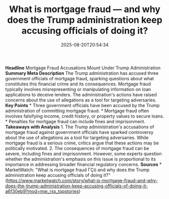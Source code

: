 ﻿---
title: "What is mortgage fraud — and why does the Trump administration keep accusing officials of doing it?"
date: "2025-08-20T20:54:34"
category: "Markets"
summary: ""
slug: "what is mortgage fraud  and why does the trump administratio"
source_urls:
  - "https://www.marketwatch.com/story/what-is-mortgage-fraud-and-why-does-the-trump-administration-keep-accusing-officials-of-doing-it-a6f30eb9?mod=mw_rss_topstories"
seo:
  title: "What is mortgage fraud — and why does the Trump administration keep accusing officials of doing it? | Hash n Hedge"
  description: ""
  keywords: ["news", "markets", "brief"]
---
**Headline** Mortgage Fraud Accusations Mount Under Trump Administration  **Summary Meta Description** The Trump administration has accused three government officials of mortgage fraud, sparking questions about what constitutes this financial crime and its consequences. Mortgage fraud typically involves misrepresenting or manipulating information on loan applications to deceive lenders. The administration's actions have raised concerns about the use of allegations as a tool for targeting adversaries.  **Key Points**  *   Three government officials have been accused by the Trump administration of committing mortgage fraud. *   Mortgage fraud often involves falsifying income, credit history, or property values to secure loans. *   Penalties for mortgage fraud can include fines and imprisonment.  **Takeaways with Analysis**  1.  The Trump administration's accusations of mortgage fraud against government officials have sparked controversy about the use of allegations as a tool for targeting adversaries. While mortgage fraud is a serious crime, critics argue that these actions may be politically motivated. 2.  The consequences of mortgage fraud can be severe, including fines and imprisonment. However, some experts question whether the administration's emphasis on this issue is proportional to its importance in addressing broader financial regulatory concerns.  **Sources**  *   MarketWatch: "What is mortgage fraud ΓÇö and why does the Trump administration keep accusing officials of doing it?" (https://www.marketwatch.com/story/what-is-mortgage-fraud-and-why-does-the-trump-administration-keep-accusing-officials-of-doing-it-a6f30eb9?mod=mw_rss_topstories) 
